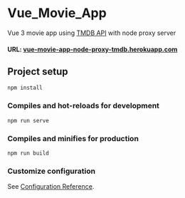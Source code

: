 # Vue_Movie_App
Vue 3 movie app using [TMDB API](https://www.themoviedb.org/) with node proxy server

#### URL: [vue-movie-app-node-proxy-tmdb.herokuapp.com](https://vue-movie-app-node-proxy-tmdb.herokuapp.com/)

## Project setup
```
npm install
```

### Compiles and hot-reloads for development
```
npm run serve
```

### Compiles and minifies for production
```
npm run build
```

### Customize configuration
See [Configuration Reference](https://cli.vuejs.org/config/).

